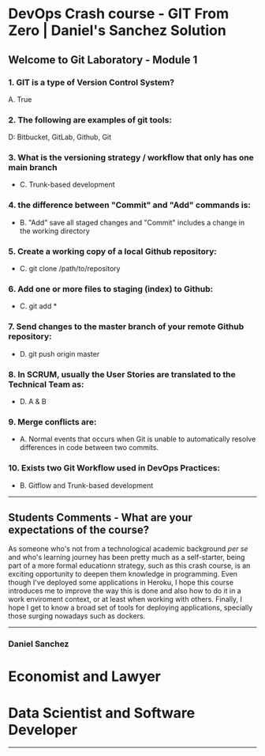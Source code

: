 # DevOps Crash course -​ GIT From Zero | Daniel's Sanchez Solution
## Welcome to Git Laboratory - Module 1

### 1. GIT is a type of Version Control System?
A. True <br>

### 2. The following are examples of git tools:
D: Bitbucket, GitLab, Github, Git <br>

### 3. What is the versioning strategy / workflow that only has one main branch
- C. Trunk-based development 

### 4. the difference between "Commit" and "Add" commands is:
- B. "Add" save all staged changes and "Commit" includes a change in the working directory

### 5. Create a working copy of a local Github repository:
- C. git clone /path/to/repository 

### 6. Add one or more files to staging (index) to Github:
- C. git add * 

### 7. Send changes to the master branch of your remote  Github repository:
- D. git push origin master

### 8. In SCRUM, usually the User Stories are translated to the Technical Team as:
- D. A & B

### 9. Merge conflicts are:
- A. Normal events that occurs when Git is unable to automatically resolve differences in code between two commits.

### 10. Exists two Git Workflow used in DevOps Practices:
- B. Gitflow and Trunk-based development 

---
## Students Comments - What are your expectations of the course?
As someone who's not from a technological academic background *per se* and who's learning journey has been pretty much as a self-starter, being part of a more formal educationn strategy, such as this crash course, is an exciting opportunity to deepen them knowledge in programming. Even though I've deployed some applications in Heroku, I hope this course introduces me to improve the way this is done and also how to do it in a work enviroment context, or at least when working with others. Finally, I hope I get to know a broad set of tools for deploying applications, specially those surging nowadays such as dockers.

---
### Daniel Sanchez
# Economist and Lawyer
# Data Scientist and Software Developer

---

